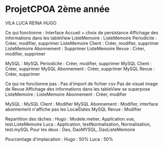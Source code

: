 # ProjetCPOA 2ème année
VILA LUCA
REINA HUGO

Ce qui fonctionne :
Interface Accueil + choix de persistance
Affichage des informations dans les tableView
ListeMemoire : 
ListeMemoire Periodicite : Créer, modifier, supprimer 
ListeMemoire Client : Créer, modifier, supprimer
ListeMemoire Abonnement : Supprimer
ListeMemoire Revue : Créer, modifier, supprimer

MySQL :
MySQL Periodicite : Créer, modifier, supprimer
MySQL Client : Créer, supprimer
MySQL Abonnement : Créer, supprimer
MySQL Revue : Créer, supprimer



Ce qui ne fonctionne pas :
Pas d'import de fichier csv
Pas de visuel image de Revue
Affichage des informations dans les tableView se superpose
ListeMemoire :
ListeMemoire Abonnement : Créer, modifier

MySQL : 
MySQL Client : Modifier
MySQL Abonnement : Modifier, interface abonnement n'affiche pas les LocalDates
MySQL Revue : Modifier


Repartition des tâches : 
Hugo : Modele.metier, Application.vue, test.ListeMemoire
Luca : Application, testNormalisation, Normalisation, test.mySQL
Pour les deux : Dao, DaoMYSQL, DaoListeMemoire

Pourcentage d'implacation :
Hugo : 50%
Luca : 50%

